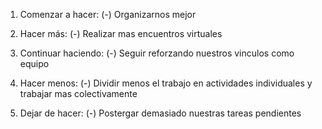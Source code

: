 1. Comenzar a hacer: (-) Organizarnos mejor 


3. Hacer más: (-) Realizar mas encuentros virtuales


5. Continuar haciendo: (-) Seguir reforzando nuestros vinculos como equipo


7. Hacer menos: (-) Dividir menos el trabajo en actividades individuales y trabajar mas colectivamente


9. Dejar de hacer: (-) Postergar demasiado nuestras tareas pendientes
